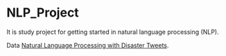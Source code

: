 # NLP_Project

It is study project for getting started in natural language processing (NLP).

Data [Natural Language Processing with Disaster Tweets][1].

[1]: https://www.kaggle.com/c/nlp-getting-started      "Natural Language Processing with Disaster Tweets"
